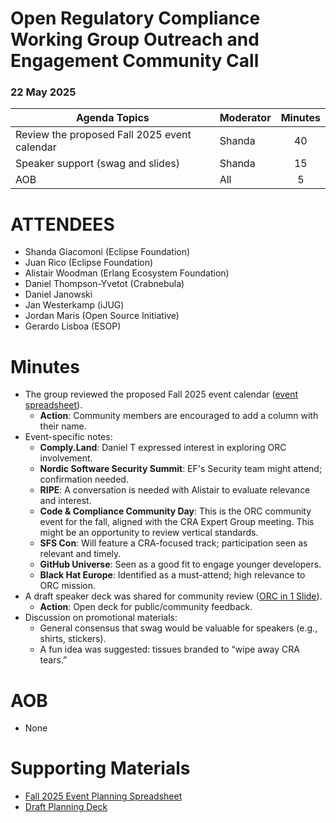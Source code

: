 # **Open Regulatory Compliance Working Group** Outreach and Engagement Community Call

###  22 May 2025 

| Agenda Topics | Moderator | Minutes |
| ----- | ----- | :---: |
| Review the proposed Fall 2025 event calendar | Shanda | 40 |
| Speaker support (swag and slides) | Shanda | 15 |
| AOB | All | 5 |

# ATTENDEES

- Shanda Giacomoni (Eclipse Foundation)  
- Juan Rico (Eclipse Foundation)
- Alistair Woodman (Erlang Ecosystem Foundation)
- Daniel Thompson-Yvetot (Crabnebula)
- Daniel Janowski 
- Jan Westerkamp (iJUG)
- Jordan Maris (Open Source Initiative)
- Gerardo Lisboa (ESOP)

# Minutes
- The group reviewed the proposed Fall 2025 event calendar ([event spreadsheet](https://docs.google.com/spreadsheets/d/1-Z8M4-d_of59WP47bfncVvTO3vX3E2OZ9GAS_ismBGs/edit?usp=sharing)).
  - **Action**: Community members are encouraged to add a column with their name. 
- Event-specific notes:
  - **Comply.Land**: Daniel T expressed interest in exploring ORC involvement.
  - **Nordic Software Security Summit**: EF's Security team might attend; confirmation needed.
  - **RIPE**: A conversation is needed with Alistair to evaluate relevance and interest.
  - **Code & Compliance Community Day**: This is the ORC community event for the fall, aligned with the CRA Expert Group meeting. This might be an opportunity to review vertical standards.
  - **SFS Con**: Will feature a CRA-focused track; participation seen as relevant and timely.
  - **GitHub Universe**: Seen as a good fit to engage younger developers.
  - **Black Hat Europe**: Identified as a must-attend; high relevance to ORC mission.
- A draft speaker deck was shared for community review ([ORC in 1 Slide](https://docs.google.com/presentation/d/1J6uNPMRRHfm9phnk7SKA_fOJVjv8Fkjnbp6leT15xB8/edit?usp=sharing)).
  - **Action**: Open deck for public/community feedback.
- Discussion on promotional materials:
  - General consensus that swag would be valuable for speakers (e.g., shirts, stickers).
  - A fun idea was suggested: tissues branded to “wipe away CRA tears.”
 
# AOB

- None

# Supporting Materials

- [Fall 2025 Event Planning Spreadsheet](https://docs.google.com/spreadsheets/d/1-Z8M4-d_of59WP47bfncVvTO3vX3E2OZ9GAS_ismBGs/edit?usp=sharing)  
- [Draft Planning Deck](https://docs.google.com/presentation/d/1J6uNPMRRHfm9phnk7SKA_fOJVjv8Fkjnbp6leT15xB8/edit?usp=sharing)
